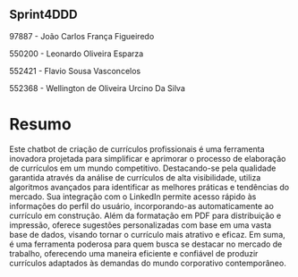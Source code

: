 ## Sprint4DDD

97887 - João Carlos França Figueiredo

550200 - Leonardo Oliveira Esparza

552421 - Flavio Sousa Vasconcelos

552368 - Wellington de Oliveira Urcino Da Silva

# Resumo

Este chatbot de criação de currículos profissionais é uma ferramenta inovadora projetada para simplificar e aprimorar o processo de elaboração de currículos em um mundo competitivo. Destacando-se pela qualidade garantida através da análise de currículos de alta visibilidade, utiliza algoritmos avançados para identificar as melhores práticas e tendências do mercado. Sua integração com o LinkedIn permite acesso rápido às informações do perfil do usuário, incorporando-as automaticamente ao currículo em construção. Além da formatação em PDF para distribuição e impressão, oferece sugestões personalizadas com base em uma vasta base de dados, visando tornar o currículo mais atrativo e eficaz. Em suma, é uma ferramenta poderosa para quem busca se destacar no mercado de trabalho, oferecendo uma maneira eficiente e confiável de produzir currículos adaptados às demandas do mundo corporativo contemporâneo.
